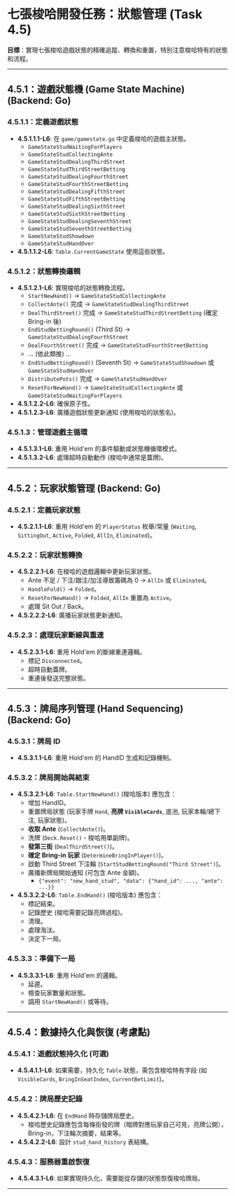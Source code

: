# 七張梭哈開發任務：狀態管理 (Task 4.5)

**目標**：實現七張梭哈遊戲狀態的精確追蹤、轉換和重置，特別注意梭哈特有的狀態和流程。

---

## 4.5.1：遊戲狀態機 (Game State Machine) (Backend: Go)

### 4.5.1.1：定義遊戲狀態
-   **4.5.1.1.1-L6**: 在 `game/gamestate.go` 中定義梭哈的遊戲主狀態。
    -   `GameStateStudWaitingForPlayers`
    -   `GameStateStudCollectingAnte`
    -   `GameStateStudDealingThirdStreet`
    -   `GameStateStudThirdStreetBetting`
    -   `GameStateStudDealingFourthStreet`
    -   `GameStateStudFourthStreetBetting`
    -   `GameStateStudDealingFifthStreet`
    -   `GameStateStudFifthStreetBetting`
    -   `GameStateStudDealingSixthStreet`
    -   `GameStateStudSixthStreetBetting`
    -   `GameStateStudDealingSeventhStreet`
    -   `GameStateStudSeventhStreetBetting`
    -   `GameStateStudShowdown`
    -   `GameStateStudHandOver`
-   **4.5.1.1.2-L6**: `Table.CurrentGameState` 使用這些狀態。

### 4.5.1.2：狀態轉換邏輯
-   **4.5.1.2.1-L6**: 實現梭哈的狀態轉換流程。
    -   `StartNewHand()` -> `GameStateStudCollectingAnte`
    -   `CollectAnte()` 完成 -> `GameStateStudDealingThirdStreet`
    -   `DealThirdStreet()` 完成 -> `GameStateStudThirdStreetBetting` (確定 Bring-in 後)
    -   `EndStudBettingRound()` (Third St) -> `GameStateStudDealingFourthStreet`
    -   `DealFourthStreet()` 完成 -> `GameStateStudFourthStreetBetting`
    -   ... (依此類推) ...
    -   `EndStudBettingRound()` (Seventh St) -> `GameStateStudShowdown` 或 `GameStateStudHandOver`
    -   `DistributePots()` 完成 -> `GameStateStudHandOver`
    -   `ResetForNewHand()` -> `GameStateStudCollectingAnte` 或 `GameStateStudWaitingForPlayers`
-   **4.5.1.2.2-L6**: 確保原子性。
-   **4.5.1.2.3-L6**: 廣播遊戲狀態更新通知 (使用梭哈的狀態名)。

### 4.5.1.3：管理遊戲主循環
-   **4.5.1.3.1-L6**: 重用 Hold'em 的事件驅動或狀態機循環模式。
-   **4.5.1.3.2-L6**: 處理超時自動動作 (梭哈中通常是蓋牌)。

---

## 4.5.2：玩家狀態管理 (Backend: Go)

### 4.5.2.1：定義玩家狀態
-   **4.5.2.1.1-L6**: 重用 Hold'em 的 `PlayerStatus` 枚舉/常量 (`Waiting`, `SittingOut`, `Active`, `Folded`, `AllIn`, `Eliminated`)。

### 4.5.2.2：玩家狀態轉換
-   **4.5.2.2.1-L6**: 在梭哈的遊戲邏輯中更新玩家狀態。
    -   Ante 不足 / 下注/跟注/加注導致籌碼為 0 -> `AllIn` 或 `Eliminated`。
    -   `HandleFold()` -> `Folded`。
    -   `ResetForNewHand()` -> `Folded`, `AllIn` 重置為 `Active`。
    -   處理 Sit Out / Back。
-   **4.5.2.2.2-L6**: 廣播玩家狀態更新通知。

### 4.5.2.3：處理玩家斷線與重連
-   **4.5.2.3.1-L6**: 重用 Hold'em 的斷線重連邏輯。
    -   標記 `Disconnected`。
    -   超時自動蓋牌。
    -   重連後發送完整狀態。

---

## 4.5.3：牌局序列管理 (Hand Sequencing) (Backend: Go)

### 4.5.3.1：牌局 ID
-   **4.5.3.1.1-L6**: 重用 Hold'em 的 HandID 生成和記錄機制。

### 4.5.3.2：牌局開始與結束
-   **4.5.3.2.1-L6**: `Table.StartNewHand()` (梭哈版本) 應包含：
    -   增加 HandID。
    -   重置牌局狀態 (玩家手牌 `Hand`, **亮牌 `VisibleCards`**, 底池, 玩家本輪/總下注, 玩家狀態)。
    -   **收取 Ante** (`CollectAnte()`)。
    -   洗牌 (`Deck.Reset()` - 梭哈用單副牌)。
    -   **發第三街** (`DealThirdStreet()`)。
    -   **確定 Bring-in 玩家** (`DetermineBringInPlayer()`)。
    -   啟動 Third Street 下注輪 (`StartStudBettingRound("Third Street")`)。
    -   廣播新牌局開始通知 (可包含 Ante 金額)。
        - `{"event": "new_hand_stud", "data": {"hand_id": ..., "ante": ...}}`
-   **4.5.3.2.2-L6**: `Table.EndHand()` (梭哈版本) 應包含：
    -   標記結束。
    -   記錄歷史 (梭哈需要記錄亮牌過程)。
    -   清理。
    -   處理淘汰。
    -   決定下一局。

### 4.5.3.3：準備下一局
-   **4.5.3.3.1-L6**: 重用 Hold'em 的邏輯。
    -   延遲。
    -   檢查玩家數量和狀態。
    -   調用 `StartNewHand()` 或等待。

---

## 4.5.4：數據持久化與恢復 (考慮點)

### 4.5.4.1：遊戲狀態持久化 (可選)
-   **4.5.4.1.1-L6**: 如果需要，持久化 `Table` 狀態，需包含梭哈特有字段 (如 `VisibleCards`, `BringInSeatIndex`, `CurrentBetLimit`)。

### 4.5.4.2：牌局歷史記錄
-   **4.5.4.2.1-L6**: 在 `EndHand` 時存儲牌局歷史。
    -   梭哈歷史記錄應包含每條街發的牌（暗牌對應玩家自己可見，亮牌公開），Bring-in，下注輪次摘要，結果等。
-   **4.5.4.2.2-L6**: 設計 `stud_hand_history` 表結構。

### 4.5.4.3：服務器重啟恢復
-   **4.5.4.3.1-L6**: 如果實現持久化，需要能從存儲的狀態恢復梭哈牌局。

--- 